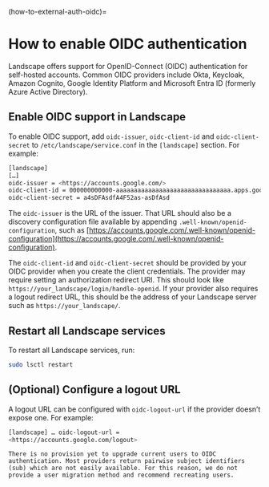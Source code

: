 (how-to-external-auth-oidc)=
# How to enable OIDC authentication

Landscape offers support for OpenID-Connect (OIDC) authentication for self-hosted accounts. Common OIDC providers include Okta, Keycloak, Amazon Cognito, Google Identity Platform and Microsoft Entra ID (formerly Azure Active Directory).

## Enable OIDC support in Landscape

To enable OIDC support, add `oidc-issuer`, `oidc-client-id` and `oidc-client-secret` to `/etc/landscape/service.conf` in the `[landscape]` section. For example:

```bash
[landscape]
[…]
oidc-issuer = <https://accounts.google.com/>
oidc-client-id = 000000000000-aaaaaaaaaaaaaaaaaaaaaaaaaaaaaaaa.apps.googleusercontent.com
oidc-client-secret = a4sDFAsdfA4F52as-asDfAsd
```

The `oidc-issuer` is the URL of the issuer. That URL should also be a discovery configuration file available by appending `.well-known/openid-configuration`, such as [https://accounts.google.com/.well-known/openid-configuration](https://accounts.google.com/.well-known/openid-configuration). 

The `oidc-client-id` and `oidc-client-secret` should be provided by your OIDC provider when you create the client credentials. The provider may require setting an authorization redirect URI. This should look like `https://your_landscape/login/handle-openid`. If your provider also requires a logout redirect URL, this should be the address of your Landscape server such as `https://your_landscape/`.

## Restart all Landscape services

To restart all Landscape services, run:

```bash
sudo lsctl restart
```

## (Optional) Configure a logout URL

A logout URL can be configured with `oidc-logout-url` if the provider doesn’t expose one. For example:

```bash
[landscape] … oidc-logout-url =
<https://accounts.google.com/logout>
```
```{note}
There is no provision yet to upgrade current users to OIDC authentication. Most providers return pairwise subject identifiers (sub) which are not easily available. For this reason, we do not provide a user migration method and recommend recreating users.
```

